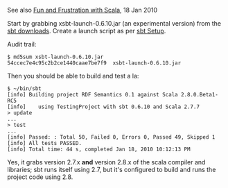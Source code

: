 See also [Fun and Frustration with Scala](http://www.advogato.org/person/connolly/diary/71.html), 18 Jan 2010

Start by grabbing xsbt-launch-0.6.10.jar (an experimental version) from the [sbt downloads](http://code.google.com/p/simple-build-tool/downloads/list). Create a launch script as per [sbt Setup](http://code.google.com/p/simple-build-tool/wiki/Setup).

Audit trail:

```
$ md5sum xsbt-launch-0.6.10.jar 
54ccec7e4c95c2b2ce1440caae7be7f9  xsbt-launch-0.6.10.jar
```

Then you should be able to build and test a la:

```
$ ~/bin/sbt
[info] Building project RDF Semantics 0.1 against Scala 2.8.0.Beta1-RC5
[info]    using TestingProject with sbt 0.6.10 and Scala 2.7.7
> update
...
> test
...
[info] Passed: : Total 50, Failed 0, Errors 0, Passed 49, Skipped 1
[info] All tests PASSED.
[info] Total time: 44 s, completed Jan 18, 2010 10:12:13 PM
```

Yes, it grabs version 2.7.x **and** version 2.8.x of the scala compiler and libraries; sbt runs itself using 2.7, but it's configured to build and runs the project code using 2.8.